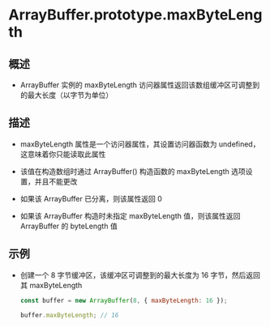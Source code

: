 # ArrayBuffer.prototype.maxByteLength

## 概述

+ ArrayBuffer 实例的 maxByteLength 访问器属性返回该数组缓冲区可调整到的最大长度（以字节为单位）

## 描述

+ maxByteLength 属性是一个访问器属性，其设置访问器函数为 undefined，这意味着你只能读取此属性
+ 该值在构造数组时通过 ArrayBuffer() 构造函数的 maxByteLength 选项设置，并且不能更改

+ 如果该 ArrayBuffer 已分离，则该属性返回 0
+ 如果该 ArrayBuffer 构造时未指定 maxByteLength 值，则该属性返回 ArrayBuffer 的 byteLength 值

## 示例

+ 创建一个 8 字节缓冲区，该缓冲区可调整到的最大长度为 16 字节，然后返回其 maxByteLength

  ```js
  const buffer = new ArrayBuffer(8, { maxByteLength: 16 });

  buffer.maxByteLength; // 16
  ```
